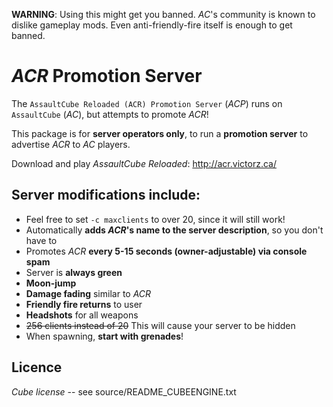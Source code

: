 **WARNING**: Using this might get you banned. *AC*'s community is known to dislike gameplay mods. Even anti-friendly-fire itself is enough to get banned.

# *ACR* Promotion Server
The `AssaultCube Reloaded (ACR) Promotion Server` (*ACP*) runs on `AssaultCube` (*AC*), but attempts to promote *ACR*!

This package is for **server operators only**, to run a **promotion server** to advertise *ACR* to *AC* players.

Download and play *AssaultCube Reloaded*: <http://acr.victorz.ca/>

## Server modifications include:

 * Feel free to set `-c maxclients` to over 20, since it will still work!
 * Automatically **adds *ACR*'s name to the server description**, so you don't have to
 * Promotes *ACR* **every 5-15 seconds (owner-adjustable) via console spam**
 * Server is **always green**
 * **Moon-jump**
 * **Damage fading** similar to *ACR*
 * **Friendly fire returns** to user
 * **Headshots** for all weapons
 * ~~256 clients instead of 20~~ This will cause your server to be hidden
 * When spawning, **start with grenades**!

## Licence
*Cube license* -- see source/README_CUBEENGINE.txt
